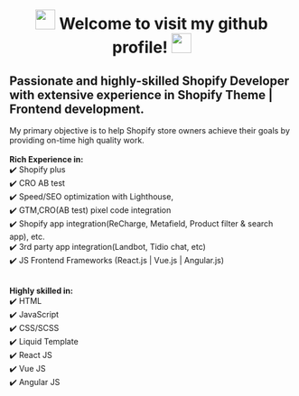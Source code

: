 <h1 align="center">
    <img src="https://media.giphy.com/media/hvRJCLFzcasrR4ia7z/giphy.gif" width="35">
    Welcome to visit my github profile!
    <img src="https://media.giphy.com/media/hvRJCLFzcasrR4ia7z/giphy.gif" width="35">
</h1>

## **Passionate and highly-skilled Shopify Developer with extensive experience in Shopify Theme | Frontend development.**

<div>
My primary objective is to help Shopify store owners achieve their goals by providing on-time high quality work.
</br>
</br>
<strong>Rich Experience in:</strong>
</br>
 ✔️ Shopify plus
 </br>
 ✔️ CRO AB test
 </br>
 ✔️ Speed/SEO optimization with Lighthouse, 
 </br>
 ✔️ GTM,CRO(AB test) pixel code integration
 </br>
 ✔️ Shopify app integration(ReCharge, Metafield, Product filter & search app), etc.
 </br>
 ✔️ 3rd party app integration(Landbot, Tidio chat, etc)
 </br>
 ✔️ JS Frontend Frameworks (React.js | Vue.js | Angular.js)
 </br>
 </br>

<strong>Highly skilled in:</strong>
</br>
 ✔️ HTML
 </br>
 ✔️ JavaScript
 </br>
 ✔️ CSS/SCSS
 </br>
 ✔️ Liquid Template
 </br>
 ✔️ React JS
 </br>
 ✔️ Vue JS
 </br>
 ✔️ Angular JS
 </br>
 </br>

</div>
